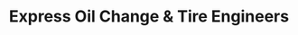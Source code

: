 ---
title: "Express Oil Change & Tire Engineers"
url: /madison/express-oil-change-und-tire-engineers/
shop: Reifen
---